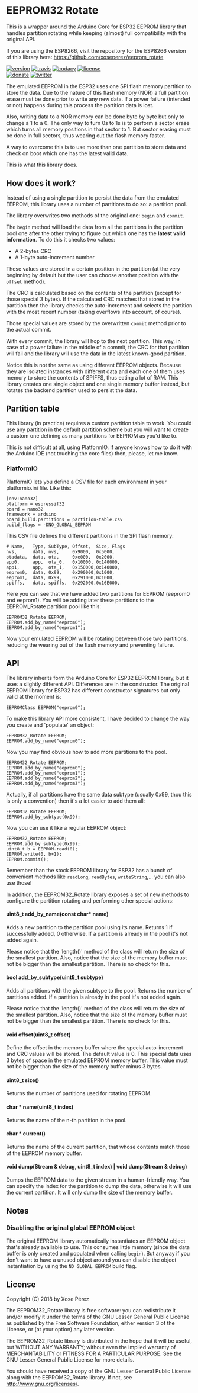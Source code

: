 # EEPROM32 Rotate

This is a wrapper around the Arduino Core for ESP32 EEPROM library that handles partition rotating while keeping (almost) full compatibility with the original API.

If you are using the ESP8266, visit the repository for the ESP8266 version of this library here: https://github.com/xoseperez/eeprom_rotate

[![version](https://img.shields.io/badge/version-0.1.1-brightgreen.svg)](CHANGELOG.md)
[![travis](https://travis-ci.org/xoseperez/eeprom32_rotate.svg?branch=master)](https://travis-ci.org/xoseperez/eeprom32_rotate)
[![codacy](https://img.shields.io/codacy/grade/73a1774d4563493dbad4ebfaa55e0568/master.svg)](https://www.codacy.com/app/xoseperez/eeprom32_rotate/dashboard)
[![license](https://img.shields.io/github/license/xoseperez/EEPROM32_Rotate.svg)](LICENSE)
<br />
[![donate](https://img.shields.io/badge/donate-PayPal-blue.svg)](https://www.paypal.com/cgi-bin/webscr?cmd=_donations&business=xose%2eperez%40gmail%2ecom&lc=US&no_note=0&currency_code=EUR&bn=PP%2dDonationsBF%3abtn_donate_LG%2egif%3aNonHostedGuest)
[![twitter](https://img.shields.io/twitter/follow/xoseperez.svg?style=social)](https://twitter.com/intent/follow?screen_name=xoseperez)

The emulated EEPROM in the ESP32 uses one SPI flash memory partition to store the data. Due to the nature of this flash memory (NOR) a full partition erase must be done prior to write any new data. If a power failure (intended or not) happens during this process the partition data is lost.

Also, writing data to a NOR memory can be done byte by byte but only to change a 1 to a 0. The only way to turn 0s to 1s is to perform a sector erase which turns all memory positions in that sector to 1. But sector erasing must be done in full sectors, thus wearing out the flash memory faster.

A way to overcome this is to use more than one partition to store data and check on boot which one has the latest valid data.

This is what this library does.

## How does it work?

Instead of using a single partition to persist the data from the emulated EEPROM, this library uses a number of partitions to do so: a partition pool.

The library overwrites two methods of the original one: `begin` and `commit`.

The `begin` method will load the data from all the partitions in the partition pool one after the other trying to figure out which one has the **latest valid information**. To do
this it checks two values:

* A 2-bytes CRC
* A 1-byte auto-increment number

These values are stored in a certain position in the partition (at the very beginning by default but the user can choose another position with the `offset` method).

The CRC is calculated based on the contents of the partition (except for those special 3 bytes). If the calculated CRC matches that stored in the partition then the library checks the auto-increment and selects the partition with the most recent number (taking overflows into account, of course).

Those special values are stored by the overwritten `commit` method prior to the actual commit.

With every commit, the library will hop to the next partition. This way, in case of a power failure in the middle of a commit, the CRC for that partition will fail and the library will use the data in the latest known-good partition.

Notice this is not the same as using different EEPROM objects. Because they are isolated instances with different data and each one of them uses memory to store the contents of SPIFFS, thus eating a lot of RAM. This library creates one single object and one single memory buffer instead, but rotates the backend partition used to persist the data.

## Partition table

This library (in practice) requires a custom partition table to work. You could use any partition in the default partition scheme but you will want to create a custom one defining as many partitions for EEPROM as you'd like to.

This is not difficult at all, using PlatformIO. If anyone knows how to do it with the Arduino IDE (not touching the core files) then, please, let me know.

### PlatformIO

PlatformIO lets you define a CSV file for each environment in your platformio.ini file. Like this:

```
[env:nano32]
platform = espressif32
board = nano32
framework = arduino
board_build.partitions = partition-table.csv
build_flags = -DNO_GLOBAL_EEPROM
```

This CSV file defines the different partitions in the SPI flash memory:

```
# Name,   Type, SubType, Offset,  Size, Flags
nvs,      data, nvs,     0x9000,  0x5000,
otadata,  data, ota,     0xe000,  0x2000,
app0,     app,  ota_0,   0x10000, 0x140000,
app1,     app,  ota_1,   0x150000,0x140000,
eeprom0,  data, 0x99,    0x290000,0x1000,
eeprom1,  data, 0x99,    0x291000,0x1000,
spiffs,   data, spiffs,  0x292000,0x16E000,
```

Here you can see that we have added two partitions for EEPROM (eeprom0 and eeprom1). You will be adding later these partitions to the EEPROM_Rotate partition pool like this:

```
EEPROM32_Rotate EEPROM;
EEPROM.add_by_name("eeprom0");
EEPROM.add_by_name("eeprom1");
```

Now your emulated EEPROM will be rotating between those two partitions, reducing the wearing out of the flash memory and preventing failure.

## API

The library inherits form the Arduino Core for ESP32 EEPROM library, but it uses a slightly different API. Differences are in the constructor. The original EEPROM library for ESP32 has different constructor signatures but only valid at the moment is:

```
EEPROMClass EEPROM("eeprom0");
```

To make this library API more consistent, I have decided to change the way you create and 'populate' an object:

```
EEPROM32_Rotate EEPROM;
EEPROM.add_by_name("eeprom0");
```

Now you may find obvious how to add more partitions to the pool.

```
EEPROM32_Rotate EEPROM;
EEPROM.add_by_name("eeprom0");
EEPROM.add_by_name("eeprom1");
EEPROM.add_by_name("eeprom2");
EEPROM.add_by_name("eeprom3");
```

Actually, if all partitions have the same data subtype (usually 0x99, thou this is only a convention) then it's a lot easier to add them all:

```
EEPROM32_Rotate EEPROM;
EEPROM.add_by_subtype(0x99);
```

Now you can use it like a regular EEPROM object:

```
EEPROM32_Rotate EEPROM;
EEPROM.add_by_subtype(0x99);
uint8_t b = EEPROM.read(0);
EEPROM.write(0, b+1);
EEPROM.commit();
```

Remember than the stock EEPROM library for ESP32 has a bunch of convenient methods like `readLong`, `readBytes`, `writeString`,... you can also use those!

In addition, the EEPROM32_Rotate library exposes a set of new methods to configure the partition rotating and performing other special actions:

#### uint8_t add_by_name(const char* name)

Adds a new partition to the partition pool using its name. Returns 1 if successfully added, 0 otherwise. If a partition is already in the pool it's not added again.

Please notice that the 'length()' method of the class will return the size of the smallest partition. Also, notice that the size of the memory buffer must not be bigger than the smallest partition. There is no check for this.

#### bool add_by_subtype(uint8_t subtype)

Adds all partitions with the given subtype to the pool. Returns the number of partitions added. If a partition is already in the pool it's not added again.

Please notice that the 'length()' method of the class will return the size of the smallest partition. Also, notice that the size of the memory buffer must not be bigger than the smallest partition. There is no check for this.

#### void offset(uint8_t offset)

Define the offset in the memory buffer where the special auto-increment and CRC values will be stored. The default value is 0. This special data uses 3 bytes of space in the emulated EEPROM memory buffer. This value must not be bigger than the size of the memory buffer minus 3 bytes.

#### uint8_t size()

Returns the number of partitions used for rotating EEPROM.

#### char * name(uint8_t index)

Returns the name of the n-th partition in the pool.

#### char * current()

Returns the name of the current partition, that whose contents match those of the EEPROM memory buffer.

#### void dump(Stream & debug, uint8_t index) | void dump(Stream & debug)

Dumps the EEPROM data to the given stream in a human-friendly way. You can specify the index for the partition to dump the data, otherwise it will use the current partition. It will only dump the size of the memory buffer.

## Notes

### Disabling the original global EEPROM object

The original EEPROM library automatically instantiates an EEPROM object that's
already available to use. This consumes little memory (since the data buffer is
only created and populated when calling `begin`). But anyway if you don't want to
have a unused object around you can disable the object instantiation by using
the `NO_GLOBAL_EEPROM` build flag.

## License

Copyright (C) 2018 by Xose Pérez <xose dot perez at gmail dot com>

The EEPROM32_Rotate library is free software: you can redistribute it and/or modify
it under the terms of the GNU Lesser General Public License as published by
the Free Software Foundation, either version 3 of the License, or
(at your option) any later version.

The EEPROM32_Rotate library is distributed in the hope that it will be useful,
but WITHOUT ANY WARRANTY; without even the implied warranty of
MERCHANTABILITY or FITNESS FOR A PARTICULAR PURPOSE.  See the
GNU Lesser General Public License for more details.

You should have received a copy of the GNU Lesser General Public License
along with the EEPROM32_Rotate library.  If not, see <http://www.gnu.org/licenses/>.
